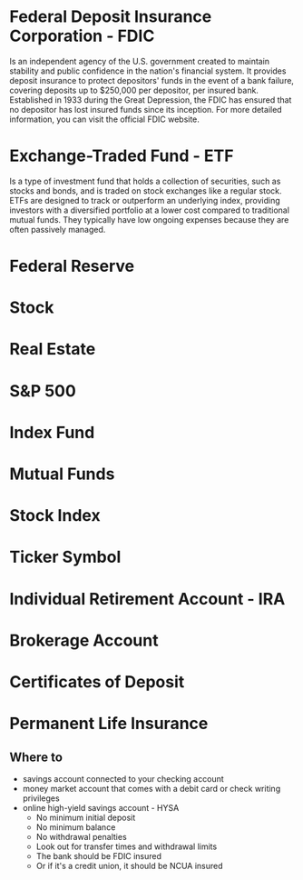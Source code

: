 # Federal Deposit Insurance Corporation - FDIC
Is an independent agency of the U.S. government created to maintain stability and public confidence in the nation's financial system. It provides deposit insurance to protect depositors' funds in the event of a bank failure, covering deposits up to $250,000 per depositor, per insured bank. Established in 1933 during the Great Depression, the FDIC has ensured that no depositor has lost insured funds since its inception. For more detailed information, you can visit the official FDIC website.
# Exchange-Traded Fund - ETF
Is a type of investment fund that holds a collection of securities, such as stocks and bonds, and is traded on stock exchanges like a regular stock. ETFs are designed to track or outperform an underlying index, providing investors with a diversified portfolio at a lower cost compared to traditional mutual funds. They typically have low ongoing expenses because they are often passively managed.
# Federal Reserve
# Stock
# Real Estate
# S&P 500
# Index Fund
# Mutual Funds
# Stock Index
# Ticker Symbol
# Individual Retirement Account - IRA
# Brokerage Account
# Certificates of Deposit
# Permanent Life Insurance


## Where to 
- savings account connected to your checking account
- money market account that comes with a debit card or check writing privileges
- online high-yield savings account - HYSA
	- No minimum initial deposit
	- No minimum balance
	- No withdrawal penalties
	- Look out for transfer times and withdrawal limits
	- The bank should be FDIC insured
	- Or if it's a credit union, it should be NCUA insured
